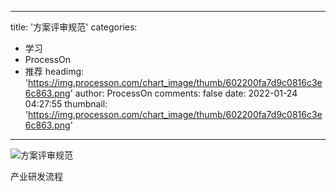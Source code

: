 
---
title: '方案评审规范'
categories: 
 - 学习
 - ProcessOn
 - 推荐
headimg: 'https://img.processon.com/chart_image/thumb/602200fa7d9c0816c3e6c863.png'
author: ProcessOn
comments: false
date: 2022-01-24 04:27:55
thumbnail: 'https://img.processon.com/chart_image/thumb/602200fa7d9c0816c3e6c863.png'
---

<div>   
<img class="thumb" alt="方案评审规范" src="https://img.processon.com/chart_image/thumb/602200fa7d9c0816c3e6c863.png" referrerpolicy="no-referrer">
<p>产业研发流程</p>  
</div>
            